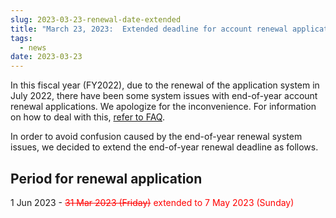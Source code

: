 ```yaml
---
slug: 2023-03-23-renewal-date-extended
title: "March 23, 2023:  Extended deadline for account renewal application at the end of FY2022"
tags:
  - news
date: 2023-03-23
---
```


In this fiscal year (FY2022), due to the renewal of the application system in July 2022, there have been some system issues with end-of-year account renewal applications. We apologize for the inconvenience. For information on how to deal with this, [refer to FAQ](/guides/FAQ/faq_application/faq_renewal/). 


In order to avoid confusion caused by the end-of-year renewal system issues, we decided to extend the end-of-year renewal deadline as follows.

<!-- truncate -->

## Period for renewal application

1 Jun 2023 - <font color="red">~~31 Mar 2023 (Friday)~~ extended to 7 May 2023 (Sunday)</font>
